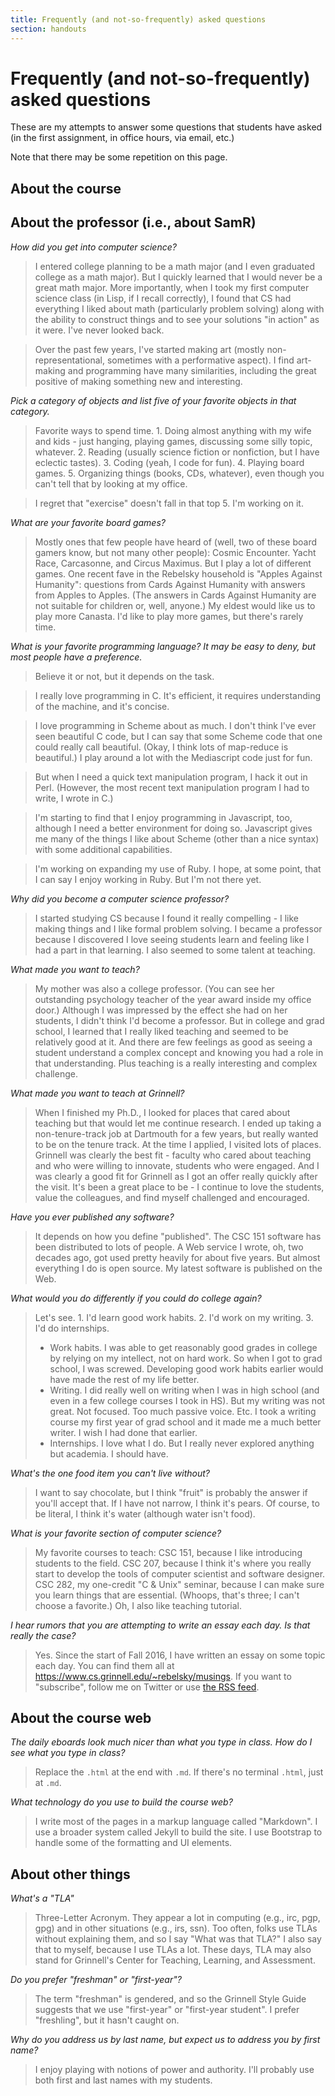 ```yaml
---
title: Frequently (and not-so-frequently) asked questions
section: handouts
---
```

Frequently (and not-so-frequently) asked questions
==================================================

These are my attempts to answer some questions that students have asked
(in the first assignment, in office hours, via email, etc.)

Note that there may be some repetition on this page.

About the course
----------------


About the professor (i.e., about SamR)
--------------------------------------

_How did you get into computer science?_

> I entered college planning to be a math major (and I even graduated
college as a math major).  But I quickly learned that I would never be
a great math major.  More importantly, when I took my first computer
science class (in Lisp, if I recall correctly), I found that CS had
everything I liked about math (particularly problem solving) along with
the ability to construct things and to see your solutions "in action"
as it were.  I've never looked back.

> Over the past few years, I've started making art (mostly 
non-representational, sometimes with a performative aspect).  I find
art-making and programming have many similarities, including the great
positive of making something new and interesting.

_Pick a category of objects and list five of your favorite objects in 
that category._

> Favorite ways to spend time.  1. Doing almost anything with my
wife and kids - just hanging, playing games, discussing some silly
topic, whatever.  2. Reading (usually science fiction or nonfiction,
but I have eclectic tastes).  3. Coding (yeah, I code for fun).  4.
Playing board games.  5.  Organizing things (books, CDs, whatever),
even though you can't tell that by looking at my office.

> I regret that "exercise" doesn't fall in that top 5.  I'm working on it.

_What are your favorite board games?_

> Mostly ones that few people have heard of (well, two of these board
gamers know, but not many other people): Cosmic Encounter. Yacht Race,
Carcasonne, and Circus Maximus.  But I play a lot of different games.
One recent fave in the Rebelsky household is "Apples Against Humanity":
questions from Cards Against Humanity with answers from Apples to Apples.
(The answers in Cards Against Humanity are not suitable for children or,
well, anyone.)  My eldest would like us to play more Canasta.  I'd like
to play more games, but there's rarely time.

_What is your favorite programming language? It may be easy to deny, but most people have a preference._

> Believe it or not, but it depends on the task.

> I really love programming in C.  It's efficient, it requires understanding of the machine, and it's concise.

> I love programming in Scheme about as much.  I don't think I've ever seen beautiful C code, but I can say that some Scheme code that one could really call beautiful.  (Okay, I think lots of map-reduce is beautiful.)  I play around a lot with the Mediascript code just for fun.

> But when I need a quick text manipulation program, I hack it out in Perl.
(However, the most recent text manipulation program I had to write, I wrote
in C.)

> I'm starting to find that I enjoy programming in Javascript, too, although
I need a better environment for doing so.  Javascript gives me many of the
things I like about Scheme (other than a nice syntax) with some additional
capabilities.

> I'm working on expanding my use of Ruby.  I hope, at some point, that
I can say I enjoy working in Ruby.  But I'm not there yet.

_Why did you become a computer science professor?_

> I started studying CS because I found it really compelling - I like 
making things and I like formal problem solving.  I became a professor
because I discovered I love seeing students learn and feeling like I
had a part in that learning.  I also seemed to some talent at teaching.

_What made you want to teach?_

> My mother was also a college professor.  (You can see her outstanding
psychology teacher of the year award inside my office door.)  Although
I was impressed by the effect she had on her students, I didn't think
I'd become a professor.  But in college and grad school, I learned that
I really liked teaching and seemed to be relatively good at it.  And
there are few feelings as good as seeing a student understand a complex
concept and knowing you had a role in that understanding.  Plus teaching
is a really interesting and complex challenge.

_What made you want to teach at Grinnell?_

> When I finished my Ph.D., I looked for places that cared about
teaching but that would let me continue research.  I ended up taking a
non-tenure-track job at Dartmouth for a few years, but really wanted to
be on the tenure track.  At the time I applied, I visited lots of places.
Grinnell was clearly the best fit - faculty who cared about teaching
and who were willing to innovate, students who were engaged.  And I
was clearly a good fit for Grinnell as I got an offer really quickly
after the visit.  It's been a great place to be - I continue to love the
students, value the colleagues, and find myself challenged and encouraged.

_Have you ever published any software?_

> It depends on how you define "published".  The CSC 151 software has been
distributed to lots of people.  A Web service I wrote, oh, two decades
ago, got used pretty heavily for about five years.  But almost everything
I do is open source.  My latest software is published on the Web.

_What would you do differently if you could do college again?_

> Let's see.  1. I'd learn good work habits.  2. I'd work on my writing.  3. 
I'd do internships.
> * Work habits.  I was able to get reasonably good grades in college
by relying on my intellect, not on hard work.  So when I got to grad
school, I was screwed.  Developing good work habits earlier would have
made the rest of my life better.
> * Writing.  I did really well on writing when I was in high school
(and even in a few college courses I took in HS).  But my writing was
not great.  Not focused.  Too much passive voice.  Etc.  I took a writing
course my first year of grad school and it made me a much better writer.
I wish I had done that earlier.
> * Internships.  I love what I do.  But I really never explored anything
but academia.  I should have.

_What's the one food item you can't live without?_

> I want to say chocolate, but I think "fruit" is probably the answer if
you'll accept that.  If I have not narrow, I think it's pears.  Of course,
to be literal, I think it's water (although water isn't food).

_What is your favorite section of computer science?_

> My favorite courses to teach: CSC 151, because I like introducing
students to the field. CSC 207, because I think it's where you
really start to develop the tools of computer scientist and software
designer.  CSC 282, my one-credit "C & Unix" seminar, because I can
make sure you learn things that are essential. (Whoops, that's
three; I can't choose a favorite.)  Oh, I also like teaching tutorial.

_I hear rumors that you are attempting to write an essay each day. 
Is that really the case?_

> Yes.  Since the start of Fall 2016, I have written an essay on some
topic each day.  You can find them all at
<https://www.cs.grinnell.edu/~rebelsky/musings>.  If you want to "subscribe",
follow me on Twitter or use [the RSS feed](https://www.cs.grinnell.edu/~rebelsky/musings/rss).

About the course web
--------------------

_The daily eboards look much nicer than what you type in class.  How
do I see what you type in class?_

> Replace the `.html` at the end with `.md`.  If there's no terminal
`.html`, just at `.md`.

_What technology do you use to build the course web?_

> I write most of the pages in a markup language called "Markdown".  I
use a broader system called Jekyll to build the site.  I use Bootstrap
to handle some of the formatting and UI elements.

About other things
------------------

_What's a "TLA"_

> Three-Letter Acronym.  They appear a lot in computing (e.g., irc,
pgp, gpg) and in other situations (e.g., irs, ssn).  Too often, folks
use TLAs without explaining them, and so I say "What was that TLA?"
I also say that to myself, because I use TLAs a lot.  These days,
TLA may also stand for Grinnell's Center for Teaching, Learning, and
Assessment.

_Do you prefer "freshman" or "first-year"?_

> The term "freshman" is gendered, and so the Grinnell Style Guide
suggests that we use "first-year" or "first-year student".  I prefer
"freshling", but it hasn't caught on.

_Why do you address us by last name, but expect us to address you by
first name?_

> I enjoy playing with notions of power and authority.  I'll probably
use both first and last names with my students.

